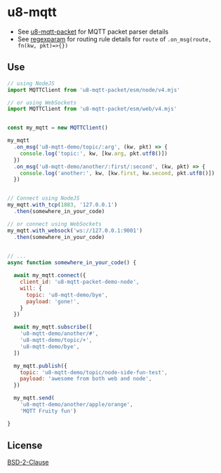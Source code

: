 # u8-mqtt

- See [u8-mqtt-packet][] for MQTT packet parser details
- See [regexparam][] for routing rule details for `route` of `.on_msg(route, fn(kw, pkt)=>{})`

 [u8-mqtt-packet]: https://github.com/shanewholloway/js-u8-mqtt-packet
 [regexparam]: https://github.com/lukeed/regexparam#readme 


## Use

```javascript
// using NodeJS
import MQTTClient from 'u8-mqtt-packet/esm/node/v4.mjs'

// or using WebSockets
import MQTTClient from 'u8-mqtt-packet/esm/web/v4.mjs'


const my_mqtt = new MQTTClient()

my_mqtt
  .on_msg('u8-mqtt-demo/topic/:arg', (kw, pkt) => {
    console.log('topic:', kw, [kw.arg, pkt.utf8()])
  })
  .on_msg('u8-mqtt-demo/another/:first/:second', (kw, pkt) => {
    console.log('another:', kw, [kw.first, kw.second, pkt.utf8()])
  })


// Connect using NodeJS
my_mqtt.with_tcp(1883, '127.0.0.1')
  .then(somewhere_in_your_code)

// or connect using WebSockets
my_mqtt.with_websock('ws://127.0.0.1:9001')
  .then(somewhere_in_your_code)
  

// ...
async function somewhere_in_your_code() {

  await my_mqtt.connect({
    client_id: 'u8-mqtt-packet-demo-node',
    will: {
      topic: 'u8-mqtt-demo/bye',
      payload: 'gone!',
    }
  })

  await my_mqtt.subscribe([
    'u8-mqtt-demo/another/#',
    'u8-mqtt-demo/topic/+',
    'u8-mqtt-demo/bye',
  ])

  my_mqtt.publish({
    topic: 'u8-mqtt-demo/topic/node-side-fun-test',
    payload: 'awesome from both web and node',
  })

  my_mqtt.send(
    'u8-mqtt-demo/another/apple/orange',
    'MQTT Fruity fun')

}
```

## License

[BSD-2-Clause](LICENSE)

